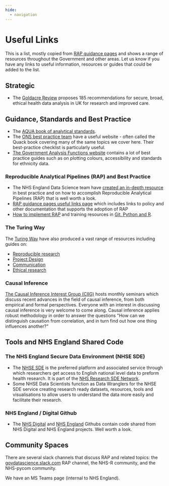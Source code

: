 ```yaml
---
hide:
  - navigation
---
```


# Useful Links

This is a list, mostly copied from [RAP guidance pages](https://nhsdigital.github.io/rap-community-of-practice/useful_links/) and shows a range of resources throughout the Government and other areas. Let us know if you have any links to useful information, resources or guides that could be added to the list.

## Strategic

- The [Goldacre Review](https://www.gov.uk/government/publications/better-broader-safer-using-health-data-for-research-and-analysis) proposes 185 recommendations for secure, broad, ethical health data analysis in UK for research and improved care.

## Guidance, Standards and Best Practice

- The [AQUA book of analytical standards](https://www.gov.uk/government/publications/the-aqua-book-guidance-on-producing-quality-analysis-for-government).
- The [ONS best practice team](https://best-practice-and-impact.github.io/qa-of-code-guidance/intro.html) have a useful website - often called the Quack book covering many of the same topics we cover here. Their best-practice checklist is particularly useful.
- [The Government Analysis Functions website](https://analysisfunction.civilservice.gov.uk/policy-store/) contains a lot of best practice guides such as on plotting colours, accessibility and standards for ethnicity data.

### Reproducible Analytical Pipelines (RAP) and Best Practice

- The NHS England Data Science team have [created an in-depth resource](https://nhsdigital.github.io/rap-community-of-practice/) in best practice and on how to accomplish Reproducible Analytical Pipelines (RAP) that is well worth a look.
- [RAP guidance pages useful links page](https://nhsdigital.github.io/rap-community-of-practice/useful_links/) which includes links to policy and other documentation that supports the adoption of RAP
- [How to implement RAP](https://nhsdigital.github.io/rap-community-of-practice/implementing_RAP/rap-readiness/) and training resources in [Git, Python and R](https://nhsdigital.github.io/rap-community-of-practice/training_resources/git/intro-to-git/).

### The Turing Way

The [Turing Way](https://the-turing-way.netlify.app/index.html#) have also produced a vast range of resources including guides on:

- [Reproducible research](https://the-turing-way.netlify.app/reproducible-research/reproducible-research)
- [Project Design](https://the-turing-way.netlify.app/project-design/project-design)
- [Communication](https://the-turing-way.netlify.app/communication/communication)
- [Ethical research](https://the-turing-way.netlify.app/ethical-research/ethical-research)

### Causal Inference

[The Causal Inference Interest Group (CIIG)](https://www.turing.ac.uk/research/interest-groups/causal-inference) hosts monthly seminars which discuss recent advances in the field of causal inference, from both empirical and formal perspectives. Everyone with an interest in discussing causal inference is very welcome to come along. Causal inference applies robust methodology in order to answer the questions "How can we distinguish causation from correlation, and in turn find out how one thing influences another?"

## Tools and NHS England Shared Code

### The NHS England Secure Data Environment (NHSE SDE)

- The [NHSE SDE](https://digital.nhs.uk/services/secure-data-environment-service) is the preferred platform and associated service through which researchers get access to English national level data to preform health research. It is part of the [NHS Research SDE Network](https://transform.england.nhs.uk/key-tools-and-info/data-saves-lives/accessing-data-for-research-and-analysis/work-in-progress/).
- Some NHSE Data Scientists function as Data Wranglers for the NHSE SDE service creating research ready datasets, resources, tools and visualisations to allow users to understand the data more easily and facilitate their research.

### NHS England / Digital Github

- The [NHS Digital](https://github.com/NHSDigital) and [NHS England](https://github.com/nhsengland) Githubs contain code shared from NHS Digital and NHS England projects. Well worth a look. 

## Community Spaces

There are several slack channels that discuss RAP and related topics: the [govdatascience.slack.com](https://govdatascience.slack.com) RAP channel, the NHS-R community, and the NHS-pycom community. 

We have an MS Teams page (internal to NHS England).
